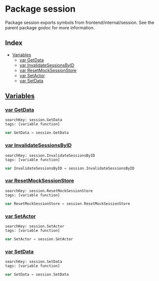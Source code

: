 # Package session

Package session exports symbols from frontend/internal/session. See the parent package godoc for more information. 

## Index

* [Variables](#var)
    * [var GetData](#GetData)
    * [var InvalidateSessionsByID](#InvalidateSessionsByID)
    * [var ResetMockSessionStore](#ResetMockSessionStore)
    * [var SetActor](#SetActor)
    * [var SetData](#SetData)


## <a id="var" href="#var">Variables</a>

### <a id="GetData" href="#GetData">var GetData</a>

```
searchKey: session.GetData
tags: [variable function]
```

```Go
var GetData = session.GetData
```

### <a id="InvalidateSessionsByID" href="#InvalidateSessionsByID">var InvalidateSessionsByID</a>

```
searchKey: session.InvalidateSessionsByID
tags: [variable function]
```

```Go
var InvalidateSessionsByID = session.InvalidateSessionsByID
```

### <a id="ResetMockSessionStore" href="#ResetMockSessionStore">var ResetMockSessionStore</a>

```
searchKey: session.ResetMockSessionStore
tags: [variable function]
```

```Go
var ResetMockSessionStore = session.ResetMockSessionStore
```

### <a id="SetActor" href="#SetActor">var SetActor</a>

```
searchKey: session.SetActor
tags: [variable function]
```

```Go
var SetActor = session.SetActor
```

### <a id="SetData" href="#SetData">var SetData</a>

```
searchKey: session.SetData
tags: [variable function]
```

```Go
var SetData = session.SetData
```

